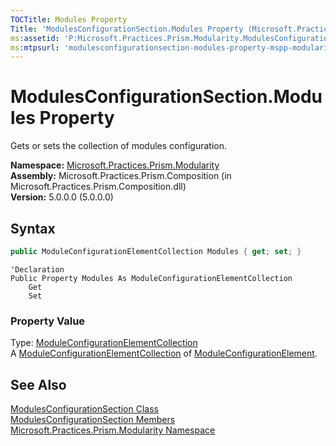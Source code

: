 ```yaml
---
TOCTitle: Modules Property
Title: 'ModulesConfigurationSection.Modules Property (Microsoft.Practices.Prism.Modularity)'
ms:assetid: 'P:Microsoft.Practices.Prism.Modularity.ModulesConfigurationSection.Modules'
ms:mtpsurl: 'modulesconfigurationsection-modules-property-mspp-modularity.md'
---
```


# ModulesConfigurationSection.Modules Property

Gets or sets the collection of modules configuration.

**Namespace:** [Microsoft.Practices.Prism.Modularity](/patterns-practices/reference/mspp-modularity-namespace)  
**Assembly:** Microsoft.Practices.Prism.Composition (in Microsoft.Practices.Prism.Composition.dll)  
**Version:** 5.0.0.0 (5.0.0.0)

## Syntax

```C#
public ModuleConfigurationElementCollection Modules { get; set; }
```

```VB
'Declaration
Public Property Modules As ModuleConfigurationElementCollection
	Get
	Set
```

### Property Value

Type: [ModuleConfigurationElementCollection](/patterns-practices/reference/moduleconfigurationelementcollection-class-mspp-modularity)  
A [ModuleConfigurationElementCollection](/patterns-practices/reference/moduleconfigurationelementcollection-class-mspp-modularity) of [ModuleConfigurationElement](/patterns-practices/reference/moduleconfigurationelement-class-mspp-modularity).

## See Also

[ModulesConfigurationSection Class](/patterns-practices/reference/modulesconfigurationsection-class-mspp-modularity)  
[ModulesConfigurationSection Members](/patterns-practices/reference/modulesconfigurationsection-members-mspp-modularity)  
[Microsoft.Practices.Prism.Modularity Namespace](/patterns-practices/reference/mspp-modularity-namespace)  